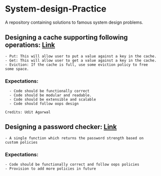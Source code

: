 # System-design-Practice
A repository containing solutions to famous system design problems.


 ##  Designing a cache supporting following operations: [Link](src/main/scala/com/practice/cache)
    - Put: This will allow user to put a value against a key in the cache.
    - Get: This will allow user to get a value against a key in the cache.
    - Eviction: If the cache is full, use some eviction policy to free some space.
   
   ### Expectations:
   
      - Code should be functionally correct
      - Code should be modular and readable.
      - Code should be extensible and scalable
      - Code should follow oops design

    Credits: Udit Agarwal

 ## Designing a password checker: [Link](src/main/scala/com/practice/passwordChecker)
    - A single function which returns the password strength based on custom policies

   ### Expectations:
    - Code should be functionally correct and follow oops policies
    - Provision to add more policies in future